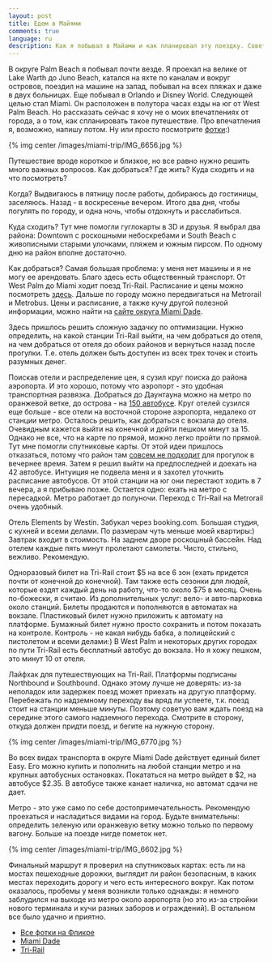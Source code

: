 ```yaml
---
layout: post
title: Едем в Майями
comments: true
language: ru
description: Как я побывал в Майами и как планировал эту поездку. Советы и опыт.
---
```


В округе Palm Beach я побывал почти везде. Я проехал на велике от Lake Warth до Juno Beach, катался на яхте по каналам и вокруг островов, поездил на машине на запад, побывал на всех пляжах и даже в двух больницах. Еще побывал в Orlando и Disney World. Следующей целью стал Miami. Он расположен в полутора часах езды на юг от West Palm Beach. Но рассказать сейчас я хочу не о моих впечатлениях от города, а о том, как спланировать такое путешествие. Про впечатления я, возможно, напишу потом. Ну или просто посмотрите [фотки](http://www.flickr.com/photos/stas_spiridonov/sets/72157634369706922/):)

{% img center /images/miami-trip/IMG_6656.jpg %}

Путешествие вроде короткое и близкое, но все равно нужно решить много важных вопросов. Как добраться? Где жить? Куда сходить и на что посмотреть? 

Когда? Выдвигаюсь в пятницу после работы, добираюсь до гостиницы, заселяюсь. Назад - в воскресенье вечером. Итого два дня, чтобы погулять по городу, и одна ночь, чтобы отдохнуть и расслабиться.

Куда сходить? Тут мне помогли гуглокарты в 3D и друзья. Я выбрал два района: Downtown с роскошными небоскребами и South Beach с живописными старыми улочками, пляжем и южным пирсом. По одному дню на район вполне достаточно.

Как добраться? Самая большая проблема: у меня нет машины и я не могу ее арендовать. Благо здесь есть общественный транспорт. От West Palm до Miami ходит поезд Tri-Rail. Расписание и цены можно посмотреть [здесь](http://www.tri-rail.com/). Дальше по городу можно передвигаться на Metrorail и Metrobus. Цены и расписание, а также кучу другой полезной информации, можно найти на [сайте округа Miami Dade](http://www.miamidade.gov/transit/).

Здесь пришлось решить сложную задачку по оптимизации. Нужно определить, на какой станции Tri-Rail выйти, на чем добраться до отеля, на чем добраться от отеля до обоих районов и вернуться назад после прогулки. Т.е. отель должен быть доступен из всех трех точек и стоить разумных денег. 

Поискав отели и распределение цен, я сузил круг поиска до района аэропорта. И это хорошо, потому что аэропорт - это удобная транспортная развязка. Добраться до Даунтауна можно на метро по оранжевой ветке, до острова - на [150 автобусе](http://www.miamidade.gov/transit/library/system-maps-web.pdf). Круг отелей сузился еще больше - все отели на восточной стороне аэропорта, недалеко от станции метро. Осталось решить, как добраться с вокзала до отеля. Очевидным кажется выйти на конечной и дойти пешком минут за 15. Однако не все, что на карте по прямой, можно легко пройти по прямой. Тут мне помогли спутниковые карты. От этой идеи пришлось отказаться, потому что район там [совсем не подходит](https://maps.google.com/?ll=25.808411,-80.258539&spn=0.004405,0.005681&t=h&z=18) для прогулок в вечернее время. Затем я решил выйти на предпоследней и доехать на 42 автобусе. Интуиция не подвела меня и я захотел уточнить расписание автобусов. От этой станции на юг они перестают ходить в 7 вечера, а я прибываю позже. Остается одно: ехать на метро с пересадкой. Метро работает до полуночи. Переход с Tri-Rail на Metrorail очень удобный.

Отель Elements by Westin. Забукал через booking.com. Большая студия, с кухней и всеми делами. По размерам чуть меньше моей квартиры:) Завтрак входит в стоимость. На заднем дворе роскошный бассейн. Над отелем каждые пять минут пролетают самолеты. Чисто, стильно, вежливо. Рекомендую.

Одноразовый билет на Tri-Rail стоит $5 на все 6 зон (ехать придется почти от конечной до конечной). Там также есть сезонки для людей, которые ездят каждый день на работу, что-то около $75 в месяц. Очень по-божески, я считаю. Из дополнительных услуг: вело- и авто-парковка около станций. Билеты продаются и пополняются в автоматах на вокзале. Пластиковый билет нужно приложить к автомату на платформе. Бумажный билет нужно просто сохранить и потом показать на контроле. Контроль - не какая нибудь бабка, а полицейский с пистолетом и всеми делами:) В West Palm и некоторых других городах по пути Tri-Rail есть бесплатный автобус до вокзала. Но я хожу пешком, это минут 10 от отеля.

Лайфхак для путешествующих на Tri-Rail. Платформы подписаны Northbound и Southbound. Однако этому лучше не доверять: из-за неполадок или задержек поезд может приехать на другую платформу. Перебежать по надземному переходу вы вряд ли успеете, т.к. поезд стоит на станции меньше минуты. Поэтому советую вам ждать поезд на середине этого самого надземного перехода. Смотрите в сторону, откуда должен придти поезд, и бегите на нужную сторону.

{% img center /images/miami-trip/IMG_6770.jpg %}

Во всех видах транспорта в округе Miami Dade действует единый билет Easy. Его можно купить и пополнить на любой станции метро и на крупных автобусных остановках. Покататься на метро выйдет в $2, на автобусе $2.35. В автобусе также канает наличка, но автомат сдачи не дает.

Метро - это уже само по себе достопримечательность. Рекомендую проехаться и насладиться видами на город. Будьте внимательны: определить зеленую или оранжевую ветку можно только по первому вагону. Больше на поезде нигде пометок нет.

{% img center /images/miami-trip/IMG_6602.jpg %}

Финальный маршрут я проверил на спутниковых картах: есть ли на мостах пешеходные дорожки, выглядит ли район безопасным, в каких местах переходить дорогу и чего есть интересного вокруг. Как потом оказалось, пробемы у меня возникли только однажды: я немного заблудился на выходе из метро около аэропорта (но это из-за стройки нового терминала и кучи разных заборов и ограждений). В остальном все было удачно и приятно.

* [Все фотки на Фликре](http://www.flickr.com/photos/stas_spiridonov/sets/72157634369706922/)
* [Miami Dade](http://www.miamidade.gov/)
* [Tri-Rail](http://www.tri-rail.com/)
